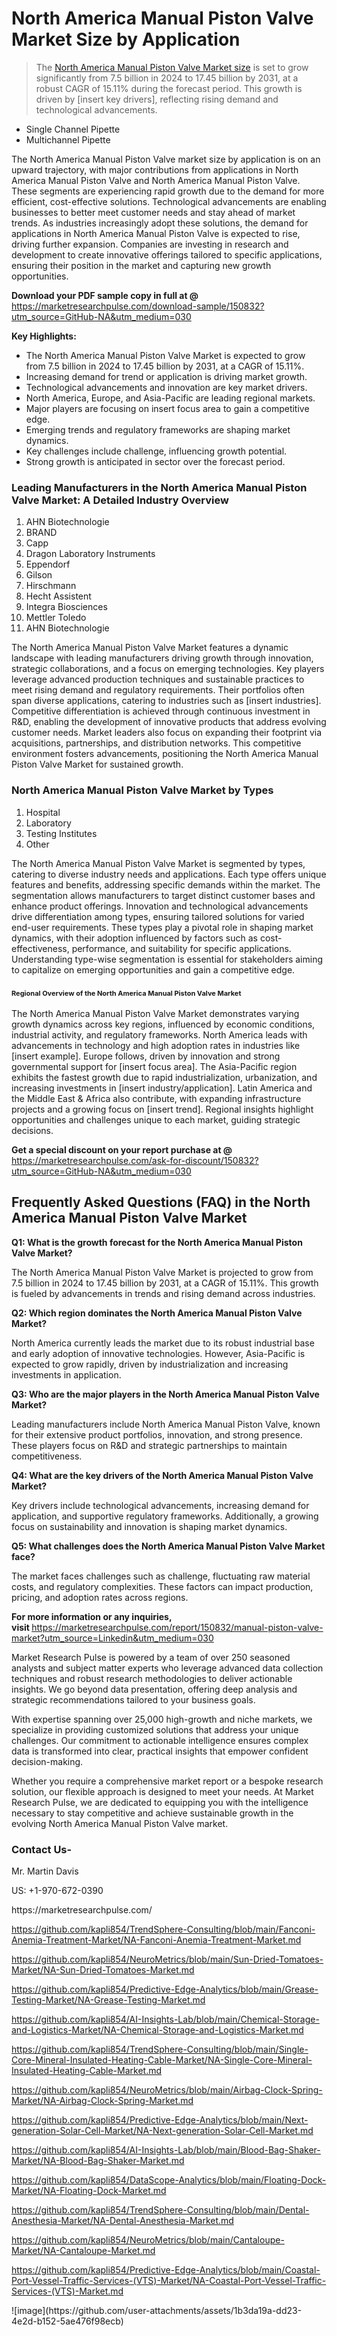 <h1>North America Manual Piston Valve Market&nbsp;Size by Application</h1><blockquote><p>The <a href="https://marketresearchpulse.com/download-sample/150832?utm_source=GitHub-NA&amp;utm_medium=030">North America Manual Piston Valve Market size</a> is set to grow significantly from 7.5 billion in 2024 to 17.45 billion by 2031, at a robust CAGR of 15.11% during the forecast period. This growth is driven by [insert key drivers], reflecting rising demand and technological advancements.</p></blockquote><ul><li>Single Channel Pipette<li> Multichannel Pipette</li></ul><p>The North America Manual Piston Valve market size by application is on an upward trajectory, with major contributions from applications in North America Manual Piston Valve and North America Manual Piston Valve. These segments are experiencing rapid growth due to the demand for more efficient, cost-effective solutions. Technological advancements are enabling businesses to better meet customer needs and stay ahead of market trends. As industries increasingly adopt these solutions, the demand for applications in North America Manual Piston Valve is expected to rise, driving further expansion. Companies are investing in research and development to create innovative offerings tailored to specific applications, ensuring their position in the market and capturing new growth opportunities.</p><p><strong>Download your PDF sample copy in full at @ </strong><a href="https://marketresearchpulse.com/download-sample/150832?utm_source=GitHub-NA&amp;utm_medium=030">https://marketresearchpulse.com/download-sample/150832?utm_source=GitHub-NA&amp;utm_medium=030</a></p><p><strong>Key Highlights: </strong></p><ul><li>The North America Manual Piston Valve Market is expected to grow from 7.5 billion in 2024 to 17.45 billion by 2031, at a CAGR of 15.11%.</li><li>Increasing demand for trend or application is driving market growth.</li><li>Technological advancements and innovation are key market drivers.</li><li>North America, Europe, and Asia-Pacific are leading regional markets.</li><li>Major players are focusing on insert focus area to gain a competitive edge.</li><li>Emerging trends and regulatory frameworks are shaping market dynamics.</li><li>Key challenges include challenge, influencing growth potential.</li><li>Strong growth is anticipated in sector over the forecast period.</li></ul><h3>Leading Manufacturers in the North America Manual Piston Valve Market: A Detailed Industry Overview</h3><ol><li>AHN Biotechnologie</li><li>BRAND</li><li>Capp</li><li>Dragon Laboratory Instruments</li><li>Eppendorf</li><li>Gilson</li><li>Hirschmann</li><li>Hecht Assistent</li><li>Integra Biosciences</li><li>Mettler Toledo</li><li>AHN Biotechnologie</li></ol><div class="flex max-w-full flex-col flex-grow"><div class="min-h-8 text-message flex w-full flex-col items-end gap-2 whitespace-normal break-words [.text-message+&amp;]:mt-5" dir="auto" data-message-author-role="assistant" data-message-id="fd8432e4-4910-450d-b182-61b7bfb0a01f" data-message-model-slug="gpt-4o"><div class="flex w-full flex-col gap-1 empty:hidden first:pt-[3px]"><div class="markdown prose w-full break-words dark:prose-invert light"><p>The North America Manual Piston Valve Market features a dynamic landscape with leading manufacturers driving growth through innovation, strategic collaborations, and a focus on emerging technologies. Key players leverage advanced production techniques and sustainable practices to meet rising demand and regulatory requirements. Their portfolios often span diverse applications, catering to industries such as [insert industries]. Competitive differentiation is achieved through continuous investment in R&amp;D, enabling the development of innovative products that address evolving customer needs. Market leaders also focus on expanding their footprint via acquisitions, partnerships, and distribution networks. This competitive environment fosters advancements, positioning the North America Manual Piston Valve Market for sustained growth.</p></div></div></div></div><h3>North America Manual Piston Valve Market by Types</h3><ol><li>Hospital<li> Laboratory<li> Testing Institutes<li> Other</li></ol><div class="flex max-w-full flex-col flex-grow"><div class="min-h-8 text-message flex w-full flex-col items-end gap-2 whitespace-normal break-words [.text-message+&amp;]:mt-5" dir="auto" data-message-author-role="assistant" data-message-id="084470be-0bb7-4664-bddf-5156b4f41249" data-message-model-slug="gpt-4o-mini"><div class="flex w-full flex-col gap-1 empty:hidden first:pt-[3px]"><div class="markdown prose w-full break-words dark:prose-invert light"><p>The North America Manual Piston Valve Market is segmented by types, catering to diverse industry needs and applications. Each type offers unique features and benefits, addressing specific demands within the market. The segmentation allows manufacturers to target distinct customer bases and enhance product offerings. Innovation and technological advancements drive differentiation among types, ensuring tailored solutions for varied end-user requirements. These types play a pivotal role in shaping market dynamics, with their adoption influenced by factors such as cost-effectiveness, performance, and suitability for specific applications. Understanding type-wise segmentation is essential for stakeholders aiming to capitalize on emerging opportunities and gain a competitive edge.</p></div></div></div></div><h3><span style="font-size: 11px;">Regional Overview of the North America Manual Piston Valve Market</span></h3><div class="flex max-w-full flex-col flex-grow"><div class="min-h-8 text-message flex w-full flex-col items-end gap-2 whitespace-normal break-words [.text-message+&amp;]:mt-5" dir="auto" data-message-author-role="assistant" data-message-id="e9038762-ce64-4e30-91c9-9bd413514231" data-message-model-slug="gpt-4o-mini"><div class="flex w-full flex-col gap-1 empty:hidden first:pt-[3px]"><div class="markdown prose w-full break-words dark:prose-invert light"><p>The North America Manual Piston Valve Market demonstrates varying growth dynamics across key regions, influenced by economic conditions, industrial activity, and regulatory frameworks. North America leads with advancements in technology and high adoption rates in industries like [insert example]. Europe follows, driven by innovation and strong governmental support for [insert focus area]. The Asia-Pacific region exhibits the fastest growth due to rapid industrialization, urbanization, and increasing investments in [insert industry/application]. Latin America and the Middle East &amp; Africa also contribute, with expanding infrastructure projects and a growing focus on [insert trend]. Regional insights highlight opportunities and challenges unique to each market, guiding strategic decisions.</p></div></div></div></div><p><strong>Get a special discount on your report purchase at @ </strong><a href="https://marketresearchpulse.com/ask-for-discount/150832?utm_source=GitHub-NA&amp;utm_medium=030">https://marketresearchpulse.com/ask-for-discount/150832?utm_source=GitHub-NA&amp;utm_medium=030</a></p><h2>Frequently Asked Questions (FAQ) in the North America Manual Piston Valve Market</h2><p><strong>Q1: What is the growth forecast for the North America Manual Piston Valve Market?</strong></p><p>The North America Manual Piston Valve Market is projected to grow from 7.5 billion in 2024 to 17.45 billion by 2031, at a CAGR of 15.11%. This growth is fueled by advancements in trends and rising demand across industries.</p><p><strong>Q2: Which region dominates the North America Manual Piston Valve Market?</strong></p><p>North America currently leads the market due to its robust industrial base and early adoption of innovative technologies. However, Asia-Pacific is expected to grow rapidly, driven by industrialization and increasing investments in application.</p><p><strong>Q3: Who are the major players in the North America Manual Piston Valve Market?</strong></p><p>Leading manufacturers include North America Manual Piston Valve, known for their extensive product portfolios, innovation, and strong presence. These players focus on R&amp;D and strategic partnerships to maintain competitiveness.</p><p><strong>Q4: What are the key drivers of the North America Manual Piston Valve Market?</strong></p><p>Key drivers include technological advancements, increasing demand for application, and supportive regulatory frameworks. Additionally, a growing focus on sustainability and innovation is shaping market dynamics.</p><p><strong>Q5: What challenges does the North America Manual Piston Valve Market face?</strong></p><p>The market faces challenges such as challenge, fluctuating raw material costs, and regulatory complexities. These factors can impact production, pricing, and adoption rates across regions.</p><p><strong>For more information or any inquiries, visit&nbsp;</strong><a href="https://marketresearchpulse.com/report/150832/manual-piston-valve-market?utm_source=Linkedin&utm_medium=030">https://marketresearchpulse.com/report/150832/manual-piston-valve-market?utm_source=Linkedin&utm_medium=030</a></p><p>Market Research Pulse is powered by a team of over 250 seasoned analysts and subject matter experts who leverage advanced data collection techniques and robust research methodologies to deliver actionable insights. We go beyond data presentation, offering deep analysis and strategic recommendations tailored to your business goals.</p><p>With expertise spanning over 25,000 high-growth and niche markets, we specialize in providing customized solutions that address your unique challenges. Our commitment to actionable intelligence ensures complex data is transformed into clear, practical insights that empower confident decision-making.</p><p>Whether you require a comprehensive market report or a bespoke research solution, our flexible approach is designed to meet your needs. At Market Research Pulse, we are dedicated to equipping you with the intelligence necessary to stay competitive and achieve sustainable growth in the evolving North America Manual Piston Valve market.</p><h3><strong>Contact Us-</strong></h3><p>Mr. Martin Davis</p><p>US: +1-970-672-0390</p><p>https://marketresearchpulse.com/</p><p><a href="https://github.com/kapli854/TrendSphere-Consulting/blob/main/Fanconi-Anemia-Treatment-Market/NA-Fanconi-Anemia-Treatment-Market.md">https://github.com/kapli854/TrendSphere-Consulting/blob/main/Fanconi-Anemia-Treatment-Market/NA-Fanconi-Anemia-Treatment-Market.md</a></p><p><a href="https://github.com/kapli854/NeuroMetrics/blob/main/Sun-Dried-Tomatoes-Market/NA-Sun-Dried-Tomatoes-Market.md">https://github.com/kapli854/NeuroMetrics/blob/main/Sun-Dried-Tomatoes-Market/NA-Sun-Dried-Tomatoes-Market.md</a></p><p><a href="https://github.com/kapli854/Predictive-Edge-Analytics/blob/main/Grease-Testing-Market/NA-Grease-Testing-Market.md">https://github.com/kapli854/Predictive-Edge-Analytics/blob/main/Grease-Testing-Market/NA-Grease-Testing-Market.md</a></p><p><a href="https://github.com/kapli854/AI-Insights-Lab/blob/main/Chemical-Storage-and-Logistics-Market/NA-Chemical-Storage-and-Logistics-Market.md">https://github.com/kapli854/AI-Insights-Lab/blob/main/Chemical-Storage-and-Logistics-Market/NA-Chemical-Storage-and-Logistics-Market.md</a></p><p><a href="https://github.com/kapli854/TrendSphere-Consulting/blob/main/Single-Core-Mineral-Insulated-Heating-Cable-Market/NA-Single-Core-Mineral-Insulated-Heating-Cable-Market.md">https://github.com/kapli854/TrendSphere-Consulting/blob/main/Single-Core-Mineral-Insulated-Heating-Cable-Market/NA-Single-Core-Mineral-Insulated-Heating-Cable-Market.md</a></p><p><a href="https://github.com/kapli854/NeuroMetrics/blob/main/Airbag-Clock-Spring-Market/NA-Airbag-Clock-Spring-Market.md">https://github.com/kapli854/NeuroMetrics/blob/main/Airbag-Clock-Spring-Market/NA-Airbag-Clock-Spring-Market.md</a></p><p><a href="https://github.com/kapli854/Predictive-Edge-Analytics/blob/main/Next-generation-Solar-Cell-Market/NA-Next-generation-Solar-Cell-Market.md">https://github.com/kapli854/Predictive-Edge-Analytics/blob/main/Next-generation-Solar-Cell-Market/NA-Next-generation-Solar-Cell-Market.md</a></p><p><a href="https://github.com/kapli854/AI-Insights-Lab/blob/main/Blood-Bag-Shaker-Market/NA-Blood-Bag-Shaker-Market.md">https://github.com/kapli854/AI-Insights-Lab/blob/main/Blood-Bag-Shaker-Market/NA-Blood-Bag-Shaker-Market.md</a></p><p><a href="https://github.com/kapli854/DataScope-Analytics/blob/main/Floating-Dock-Market/NA-Floating-Dock-Market.md">https://github.com/kapli854/DataScope-Analytics/blob/main/Floating-Dock-Market/NA-Floating-Dock-Market.md</a></p><p><a href="https://github.com/kapli854/TrendSphere-Consulting/blob/main/Dental-Anesthesia-Market/NA-Dental-Anesthesia-Market.md">https://github.com/kapli854/TrendSphere-Consulting/blob/main/Dental-Anesthesia-Market/NA-Dental-Anesthesia-Market.md</a></p><p><a href="https://github.com/kapli854/NeuroMetrics/blob/main/Cantaloupe-Market/NA-Cantaloupe-Market.md">https://github.com/kapli854/NeuroMetrics/blob/main/Cantaloupe-Market/NA-Cantaloupe-Market.md</a></p><p><a href="https://github.com/kapli854/Predictive-Edge-Analytics/blob/main/Coastal-Port-Vessel-Traffic-Services-(VTS)-Market/NA-Coastal-Port-Vessel-Traffic-Services-(VTS)-Market.md">https://github.com/kapli854/Predictive-Edge-Analytics/blob/main/Coastal-Port-Vessel-Traffic-Services-(VTS)-Market/NA-Coastal-Port-Vessel-Traffic-Services-(VTS)-Market.md</a></p>
![image](https://github.com/user-attachments/assets/1b3da19a-dd23-4e2d-b152-5ae476f98ecb)
